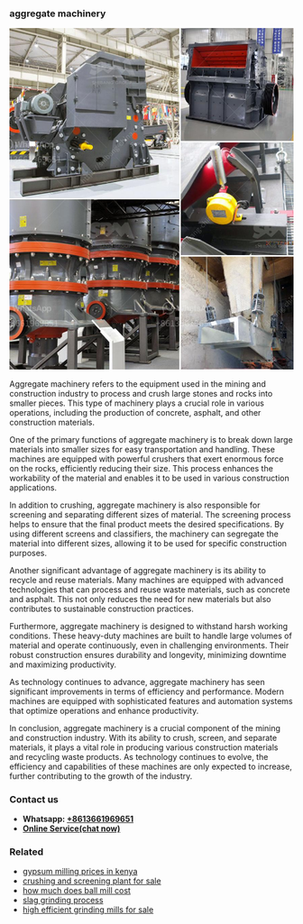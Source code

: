 <h3>aggregate machinery</h3><img src='1704951407.jpg' alt=''><p>Aggregate machinery refers to the equipment used in the mining and construction industry to process and crush large stones and rocks into smaller pieces. This type of machinery plays a crucial role in various operations, including the production of concrete, asphalt, and other construction materials.</p><p>One of the primary functions of aggregate machinery is to break down large materials into smaller sizes for easy transportation and handling. These machines are equipped with powerful crushers that exert enormous force on the rocks, efficiently reducing their size. This process enhances the workability of the material and enables it to be used in various construction applications.</p><p>In addition to crushing, aggregate machinery is also responsible for screening and separating different sizes of material. The screening process helps to ensure that the final product meets the desired specifications. By using different screens and classifiers, the machinery can segregate the material into different sizes, allowing it to be used for specific construction purposes.</p><p>Another significant advantage of aggregate machinery is its ability to recycle and reuse materials. Many machines are equipped with advanced technologies that can process and reuse waste materials, such as concrete and asphalt. This not only reduces the need for new materials but also contributes to sustainable construction practices.</p><p>Furthermore, aggregate machinery is designed to withstand harsh working conditions. These heavy-duty machines are built to handle large volumes of material and operate continuously, even in challenging environments. Their robust construction ensures durability and longevity, minimizing downtime and maximizing productivity.</p><p>As technology continues to advance, aggregate machinery has seen significant improvements in terms of efficiency and performance. Modern machines are equipped with sophisticated features and automation systems that optimize operations and enhance productivity.</p><p>In conclusion, aggregate machinery is a crucial component of the mining and construction industry. With its ability to crush, screen, and separate materials, it plays a vital role in producing various construction materials and recycling waste products. As technology continues to evolve, the efficiency and capabilities of these machines are only expected to increase, further contributing to the growth of the industry.</p><h3>Contact us</h3><ul><li><strong>Whatsapp:&nbsp;<a href="https://wa.me/8613661969651">+8613661969651</a></strong></li><li><a href="https://swt.shibang-china.com/?git&amp;zhl&amp;aggregate machinery"><strong>Online Service(chat now)</strong></a></li></ul><h3>Related</h3><ul><li><a href='gypsum milling prices in kenya.md'>gypsum milling prices in kenya</a></li><li><a href='crushing and screening plant for sale.md'>crushing and screening plant for sale</a></li><li><a href='how much does ball mill cost.md'>how much does ball mill cost</a></li><li><a href='slag grinding process.md'>slag grinding process</a></li><li><a href='high efficient grinding mills for sale.md'>high efficient grinding mills for sale</a></li></ul>